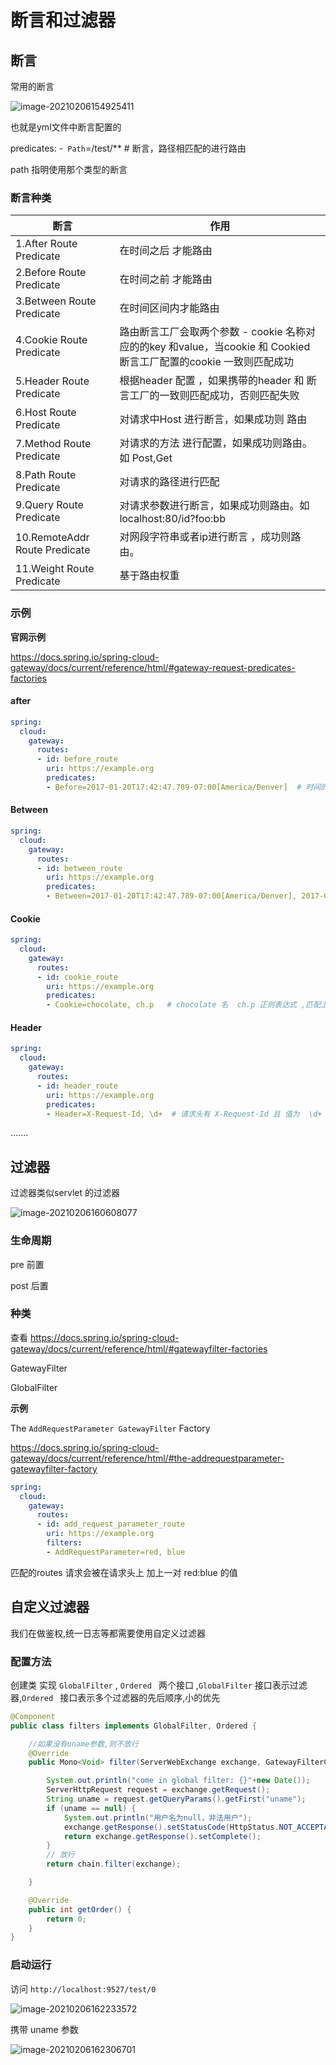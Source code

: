 # 断言和过滤器

## 断言

常用的断言

![image-20210206154925411](https://raw.githubusercontent.com/1471246901/myblog/master/img/image-20210206154925411.png)

也就是yml文件中断言配置的

predicates:
            -` Path`=/test/** # 断言，路径相匹配的进行路由

path 指明使用那个类型的断言

### 断言种类

| 断言                          | 作用                                                         |
| ----------------------------- | ------------------------------------------------------------ |
| 1.After Route Predicate       | 在时间之后 才能路由                                          |
| 2.Before Route Predicate      | 在时间之前 才能路由                                          |
| 3.Between Route Predicate     | 在时间区间内才能路由                                         |
| 4.Cookie Route Predicate      | 路由断言工厂会取两个参数 - cookie 名称对应的的key 和value，当cookie 和 Cookied 断言工厂配置的cookie 一致则匹配成功 |
| 5.Header Route Predicate      | 根据header 配置 ，如果携带的header 和 断言工厂的一致则匹配成功，否则匹配失败 |
| 6.Host Route Predicate        | 对请求中Host 进行断言，如果成功则 路由                       |
| 7.Method Route Predicate      | 对请求的方法 进行配置，如果成功则路由。如 Post,Get           |
| 8.Path Route Predicate        | 对请求的路径进行匹配                                         |
| 9.Query Route Predicate       | 对请求参数进行断言，如果成功则路由。如 localhost:80/id?foo:bb |
| 10.RemoteAddr Route Predicate | 对网段字符串或者ip进行断言 ，成功则路由。                    |
| 11.Weight Route Predicate     | 基于路由权重                                                 |

### 示例

**官网示例**

https://docs.spring.io/spring-cloud-gateway/docs/current/reference/html/#gateway-request-predicates-factories

#### after

```yml
spring:
  cloud:
    gateway:
      routes:
      - id: before_route
        uri: https://example.org
        predicates:
        - Before=2017-01-20T17:42:47.789-07:00[America/Denver]  # 时间的生成可以使用ZoneDateTime
```

#### Between

```yml
spring:
  cloud:
    gateway:
      routes:
      - id: between_route
        uri: https://example.org
        predicates:
        - Between=2017-01-20T17:42:47.789-07:00[America/Denver], 2017-01-21T17:42:47.789-07:00[America/Denver]
```

#### Cookie

```yml
spring:
  cloud:
    gateway:
      routes:
      - id: cookie_route
        uri: https://example.org
        predicates:
        - Cookie=chocolate, ch.p   # chocolate 名  ch.p 正则表达式 ,匹配上则通过
```

#### Header

```yml
spring:
  cloud:
    gateway:
      routes:
      - id: header_route
        uri: https://example.org
        predicates:
        - Header=X-Request-Id, \d+  # 请求头有 X-Request-Id 且 值为  \d+ 正则表达式
```

.......

## 过滤器

过滤器类似servlet 的过滤器

![image-20210206160608077](https://raw.githubusercontent.com/1471246901/myblog/master/img/image-20210206160608077.png)

### 生命周期

pre 前置

post 后置

### 种类 

查看 https://docs.spring.io/spring-cloud-gateway/docs/current/reference/html/#gatewayfilter-factories

GatewayFilter  

GlobalFilter

**示例**

The `AddRequestParameter GatewayFilter` Factory

https://docs.spring.io/spring-cloud-gateway/docs/current/reference/html/#the-addrequestparameter-gatewayfilter-factory

```yml
spring:
  cloud:
    gateway:
      routes:
      - id: add_request_parameter_route
        uri: https://example.org
        filters:
        - AddRequestParameter=red, blue
```

匹配的routes 请求会被在请求头上 加上一对 red:blue 的值



## 自定义过滤器

我们在做鉴权,统一日志等都需要使用自定义过滤器

### 配置方法

创建类 实现 `GlobalFilter` , `Ordered ` 两个接口 ,`GlobalFilter`  接口表示过滤器,`Ordered ` 接口表示多个过滤器的先后顺序,小的优先

```java
@Component
public class filters implements GlobalFilter, Ordered {

    //如果没有uname参数,则不放行
    @Override
    public Mono<Void> filter(ServerWebExchange exchange, GatewayFilterChain chain) {

        System.out.println("come in global filter: {}"+new Date());
        ServerHttpRequest request = exchange.getRequest();
        String uname = request.getQueryParams().getFirst("uname");
        if (uname == null) {
            System.out.println("用户名为null，非法用户");
            exchange.getResponse().setStatusCode(HttpStatus.NOT_ACCEPTABLE);
            return exchange.getResponse().setComplete();
        }
        // 放行
        return chain.filter(exchange);

    }

    @Override
    public int getOrder() {
        return 0;
    }
}
```

### 启动运行

访问 `http://localhost:9527/test/0` 

![image-20210206162233572](https://raw.githubusercontent.com/1471246901/myblog/master/img/image-20210206162233572.png)

携带 uname 参数

![image-20210206162306701](https://raw.githubusercontent.com/1471246901/myblog/master/img/image-20210206162306701.png)



